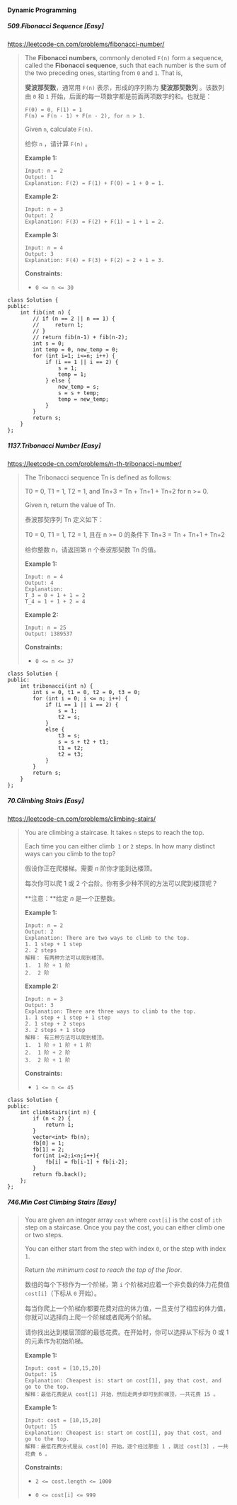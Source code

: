 #### Dynamic Programming

##### 509.Fibonacci Sequence [Easy]

https://leetcode-cn.com/problems/fibonacci-number/

> The **Fibonacci numbers**, commonly denoted `F(n)` form a sequence, called the **Fibonacci sequence**, such that each number is the sum of the two preceding ones, starting from `0` and `1`. That is,
>
> **斐波那契数**，通常用 `F(n)` 表示，形成的序列称为 **斐波那契数列** 。该数列由 `0` 和 `1` 开始，后面的每一项数字都是前面两项数字的和。也就是：
>
> ```
> F(0) = 0, F(1) = 1
> F(n) = F(n - 1) + F(n - 2), for n > 1.
> ```
>
> Given `n`, calculate `F(n)`.
>
> 给你 `n` ，请计算 `F(n)` 。
>
> 
>
> **Example 1:**
>
> ```
> Input: n = 2
> Output: 1
> Explanation: F(2) = F(1) + F(0) = 1 + 0 = 1.
> ```
>
> **Example 2:**
>
> ```
> Input: n = 3
> Output: 2
> Explanation: F(3) = F(2) + F(1) = 1 + 1 = 2.
> ```
>
> **Example 3:**
>
> ```
> Input: n = 4
> Output: 3
> Explanation: F(4) = F(3) + F(2) = 2 + 1 = 3.
> ```
>
> **Constraints:**
>
> * `0 <= n <= 30`



```
class Solution {
public:
    int fib(int n) {
        // if (n == 2 || n == 1) {
        //     return 1;
        // }
        // return fib(n-1) + fib(n-2);
        int s = 0;
        int temp = 0, new_temp = 0;
        for (int i=1; i<=n; i++) {
            if (i == 1 || i == 2) {
                s = 1;
                temp = 1;
            } else {
                new_temp = s;
                s = s + temp;
                temp = new_temp;
            }
        }
        return s;
    }
};
```



##### 1137.Tribonacci Number [Easy]

https://leetcode-cn.com/problems/n-th-tribonacci-number/

>The Tribonacci sequence Tn is defined as follows: 
>
>T0 = 0, T1 = 1, T2 = 1, and Tn+3 = Tn + Tn+1 + Tn+2 for n >= 0.
>
>Given n, return the value of Tn.
>
>泰波那契序列 Tn 定义如下： 
>
>T0 = 0, T1 = 1, T2 = 1, 且在 n >= 0 的条件下 Tn+3 = Tn + Tn+1 + Tn+2
>
>给你整数 n，请返回第 n 个泰波那契数 Tn 的值。
>
>
>
>**Example 1:**
>
>```
>Input: n = 4
>Output: 4
>Explanation:
>T_3 = 0 + 1 + 1 = 2
>T_4 = 1 + 1 + 2 = 4
>```
>
>**Example 2:**
>
>```
>Input: n = 25
>Output: 1389537
>```
>
>**Constraints:**
>
>* `0 <= n <= 37`



```
class Solution {
public:
    int tribonacci(int n) {
        int s = 0, t1 = 0, t2 = 0, t3 = 0;
        for (int i = 0; i <= n; i++) {
            if (i == 1 || i == 2) {
                s = 1;
                t2 = s;
            }
            else {
                t3 = s;
                s = s + t2 + t1;
                t1 = t2;
                t2 = t3;
            }
        }
        return s;
    }
};
```



##### 70.Climbing Stairs [Easy]

https://leetcode-cn.com/problems/climbing-stairs/

>You are climbing a staircase. It takes `n` steps to reach the top.
>
>Each time you can either climb` 1` or `2` steps. In how many distinct ways can you climb to the top?
>
>假设你正在爬楼梯。需要 *n* 阶你才能到达楼顶。
>
>每次你可以爬 1 或 2 个台阶。你有多少种不同的方法可以爬到楼顶呢？
>
>**注意：**给定 *n* 是一个正整数。
>
>
>
>**Example 1:**
>
>```
>Input: n = 2
>Output: 2
>Explanation: There are two ways to climb to the top.
>1. 1 step + 1 step
>2. 2 steps
>解释： 有两种方法可以爬到楼顶。
>1.  1 阶 + 1 阶
>2.  2 阶
>```
>
>**Example 2:**
>
>```
>Input: n = 3
>Output: 3
>Explanation: There are three ways to climb to the top.
>1. 1 step + 1 step + 1 step
>2. 1 step + 2 steps
>3. 2 steps + 1 step
>解释： 有三种方法可以爬到楼顶。
>1.  1 阶 + 1 阶 + 1 阶
>2.  1 阶 + 2 阶
>3.  2 阶 + 1 阶
>```
>
>**Constraints:**
>
>* `1 <= n <= 45`



```
class Solution {
public:
	int climbStairs(int n) {
		if (n < 2) {
			return 1;
		}
		vector<int> fb(n);
		fb[0] = 1;
		fb[1] = 2;
		for(int i=2;i<n;i++){
			fb[i] = fb[i-1] + fb[i-2];
		}
		return fb.back();
	};
};
```



##### 746.Min Cost Climbing Stairs [Easy]

>You are given an integer array `cost` where `cost[i]` is the cost of `ith` step on a staircase. Once you pay the cost, you can either climb one or two steps.
>
>You can either start from the step with index `0`, or the step with index `1`.
>
>Return *the minimum cost to reach the top of the floor*.
>
>数组的每个下标作为一个阶梯，第 `i` 个阶梯对应着一个非负数的体力花费值 `cost[i]`（下标从 `0` 开始）。
>
>每当你爬上一个阶梯你都要花费对应的体力值，一旦支付了相应的体力值，你就可以选择向上爬一个阶梯或者爬两个阶梯。
>
>请你找出达到楼层顶部的最低花费。在开始时，你可以选择从下标为 0 或 1 的元素作为初始阶梯。
>
>**Example 1:**
>
>```
>Input: cost = [10,15,20]
>Output: 15
>Explanation: Cheapest is: start on cost[1], pay that cost, and go to the top.
>解释：最低花费是从 cost[1] 开始，然后走两步即可到阶梯顶，一共花费 15 。
>```
>
>**Example 1:**
>
>```
>Input: cost = [10,15,20]
>Output: 15
>Explanation: Cheapest is: start on cost[1], pay that cost, and go to the top.
>解释：最低花费方式是从 cost[0] 开始，逐个经过那些 1 ，跳过 cost[3] ，一共花费 6 。
>```
>
>**Constraints:**
>
>* `2 <= cost.length <= 1000`
>
>* `0 <= cost[i] <= 999`
